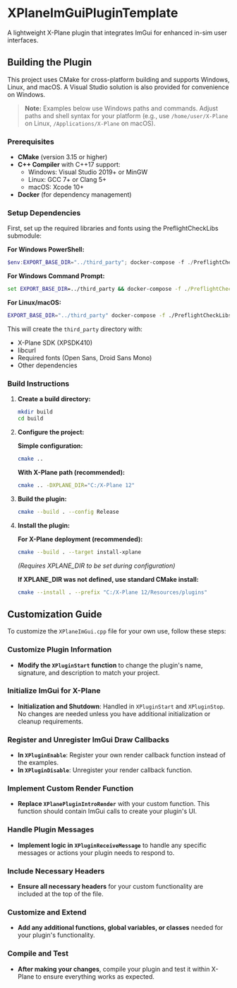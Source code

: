 # XPlaneImGuiPluginTemplate

A lightweight X-Plane plugin that integrates ImGui for enhanced in-sim user interfaces.

## Building the Plugin

This project uses CMake for cross-platform building and supports Windows, Linux, and macOS. A Visual Studio solution is also provided for convenience on Windows.

> **Note:** Examples below use Windows paths and commands. Adjust paths and shell syntax for your platform (e.g., use `/home/user/X-Plane` on Linux, `/Applications/X-Plane` on macOS).

### Prerequisites

- **CMake** (version 3.15 or higher)
- **C++ Compiler** with C++17 support:
  - Windows: Visual Studio 2019+ or MinGW
  - Linux: GCC 7+ or Clang 5+
  - macOS: Xcode 10+
- **Docker** (for dependency management)

### Setup Dependencies

First, set up the required libraries and fonts using the PreflightCheckLibs submodule:

**For Windows PowerShell:**
```powershell
$env:EXPORT_BASE_DIR="../third_party"; docker-compose -f ./PreflightCheckLibs/docker-compose.yml up
```

**For Windows Command Prompt:**
```cmd
set EXPORT_BASE_DIR=../third_party && docker-compose -f ./PreflightCheckLibs/docker-compose.yml up
```

**For Linux/macOS:**
```bash
EXPORT_BASE_DIR="../third_party" docker-compose -f ./PreflightCheckLibs/docker-compose.yml up
```

This will create the `third_party` directory with:
- X-Plane SDK (XPSDK410)
- libcurl
- Required fonts (Open Sans, Droid Sans Mono)
- Other dependencies

### Build Instructions

1. **Create a build directory:**
   ```bash
   mkdir build
   cd build
   ```

2. **Configure the project:**
   
   **Simple configuration:**
   ```bash
   cmake ..
   ```
   
   **With X-Plane path (recommended):**
   ```bash
   cmake .. -DXPLANE_DIR="C:/X-Plane 12"
   ```

3. **Build the plugin:**
   ```bash
   cmake --build . --config Release
   ```

4. **Install the plugin:**
   
   **For X-Plane deployment (recommended):**
   ```bash
   cmake --build . --target install-xplane
   ```
   *(Requires XPLANE_DIR to be set during configuration)*
   
   **If XPLANE_DIR was not defined, use standard CMake install:**
   ```bash
   cmake --install . --prefix "C:/X-Plane 12/Resources/plugins"
   ```

## Customization Guide

To customize the `XPlaneImGui.cpp` file for your own use, follow these steps:

### Customize Plugin Information

- **Modify the `XPluginStart` function** to change the plugin's name, signature, and description to match your project.

### Initialize ImGui for X-Plane

- **Initialization and Shutdown**: Handled in `XPluginStart` and `XPluginStop`. No changes are needed unless you have additional initialization or cleanup requirements.

### Register and Unregister ImGui Draw Callbacks

- **In `XPluginEnable`**: Register your own render callback function instead of the examples.
- **In `XPluginDisable`**: Unregister your render callback function.

### Implement Custom Render Function

- **Replace `XPlanePluginIntroRender`** with your custom function. This function should contain ImGui calls to create your plugin's UI.

### Handle Plugin Messages

- **Implement logic in `XPluginReceiveMessage`** to handle any specific messages or actions your plugin needs to respond to.

### Include Necessary Headers

- **Ensure all necessary headers** for your custom functionality are included at the top of the file.

### Customize and Extend

- **Add any additional functions, global variables, or classes** needed for your plugin's functionality.

### Compile and Test

- **After making your changes**, compile your plugin and test it within X-Plane to ensure everything works as expected.